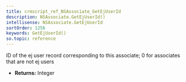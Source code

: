```yaml
---
title: crmscript_ref_NSAssociate_GetEjUserId
description: NSAssociate.GetEjUserId()
intellisense: NSAssociate.GetEjUserId
sortOrder: 1256
keywords: GetEjUserId()
so.topic: reference
---
```



ID of the ej user record corresponding to this associate; 0 for associates that are not ej users



* **Returns:** Integer


